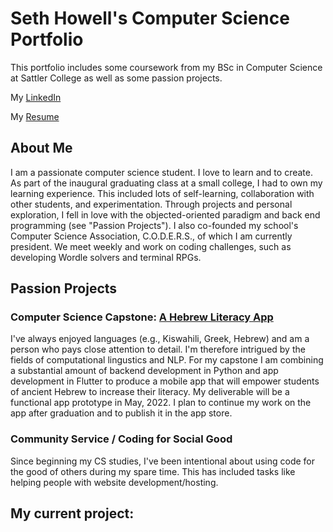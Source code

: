 # Seth Howell's Computer Science Portfolio
This portfolio includes some coursework from my BSc in Computer Science at Sattler College as well as some passion projects. 

My [LinkedIn](https://www.linkedin.com/in/seth-henry/)

My [Resume](https://github.com/sethbam9/Portfolio/blob/main/Seth_Howell_Resume.pdf)

## About Me
I am a passionate computer science student. I love to learn and to create. As part of the inaugural graduating class at a small college, I had to own my learning experience. This included lots of self-learning, collaboration with other students, and experimentation. Through projects and personal exploration, I fell in love with the objected-oriented paradigm and back end programming (see "Passion Projects"). I also co-founded my school's Computer Science Association, C.O.D.E.R.S., of which I am currently president. We meet weekly and work on coding challenges, such as developing Wordle solvers and terminal RPGs. 

## Passion Projects

### Computer Science Capstone: [A Hebrew Literacy App](https://github.com/sethbam9/Hebrew-Literacy-App)
I've always enjoyed languages (e.g., Kiswahili, Greek, Hebrew) and am a person who pays close attention to detail. I'm therefore intrigued by the fields of computational lingustics and NLP. For my capstone I am combining a substantial amount of backend development in Python and app development in Flutter to produce a mobile app that will empower students of ancient Hebrew to increase their literacy. My deliverable will be a functional app prototype in May, 2022. I plan to continue my work on the app after graduation and to publish it in the app store. 

### Community Service / Coding for Social Good
Since beginning my CS studies, I've been intentional about using code for the good of others during my spare time. This has included tasks like helping people with website development/hosting. 

**My current project:**
- 
